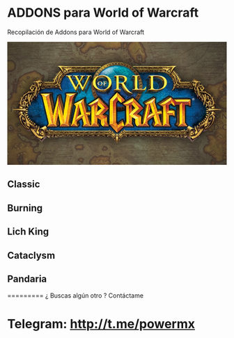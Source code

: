 # ADDONS para World of Warcraft
Recopilación de Addons para World of Warcraft

![World of Warcraft Addons](https://raw.githubusercontent.com/powermx/addons/refs/heads/main/img/wow_addons.png)


## Classic
## Burning
## Lich King
## Cataclysm
## Pandaria

=========
¿ Buscas algún otro ? Contáctame
# Telegram: http://t.me/powermx
